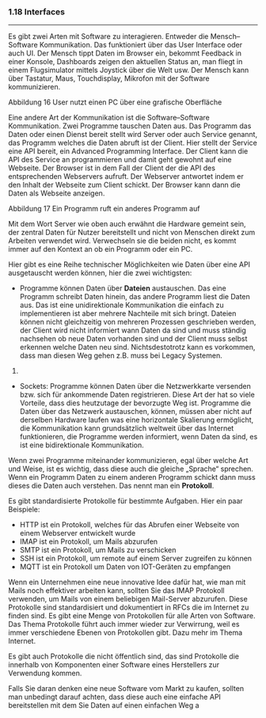 ### 1.18 Interfaces
---

Es gibt zwei Arten mit Software zu interagieren. Entweder die Mensch–Software Kommunikation. Das funktioniert über das User Interface oder auch UI. Der Mensch tippt Daten im Browser ein, bekommt Feedback in einer Konsole, Dashboards zeigen den aktuellen Status an, man fliegt in einem Flugsimulator mittels Joystick über die Welt usw. Der Mensch kann über Tastatur, Maus, Touchdisplay, Mikrofon mit der Software kommunizieren.

Abbildung 16 User nutzt einen PC über eine grafische Oberfläche

Eine andere Art der Kommunikation ist die Software–Software Kommunikation. Zwei Programme tauschen Daten aus. Das Programm das Daten oder einen Dienst bereit stellt wird Server oder auch Service genannt, das Programm welches die Daten abruft ist der Client. Hier stellt der Service eine API bereit, ein Advanced Programming Interface. Der Client kann die API des Service an programmieren und damit geht gewohnt auf eine Webseite. Der Browser ist in dem Fall der Client der die API des entsprechenden Webservers aufruft. Der Webserver antwortet indem er den Inhalt der Webseite zum Client schickt. Der Browser kann dann die Daten als Webseite anzeigen. 

Abbildung 17 Ein Programm ruft ein anderes Programm auf

Mit dem Wort Server wie oben auch erwähnt die Hardware gemeint sein, der zentral Daten für Nutzer bereitstellt und nicht von Menschen direkt zum Arbeiten verwendet wird. Verwechseln sie die beiden nicht, es kommt immer auf den Kontext an ob ein Programm oder ein PC. 

Hier gibt es eine Reihe technischer Möglichkeiten wie Daten über eine API ausgetauscht werden können, hier die zwei wichtigsten:

- Programme können Daten über **Dateien** austauschen. Das eine Programm schreibt Daten hinein, das andere Programm liest die Daten aus. Das ist eine unidirektionale Kommunikation die einfach zu implementieren ist aber mehrere Nachteile mit sich bringt. Dateien können nicht gleichzeitig von mehreren Prozessen geschrieben werden, der Client wird nicht informiert wann Daten da sind und muss ständig nachsehen ob neue Daten vorhanden sind und der Client muss selbst erkennen welche Daten neu sind. Nichtsdestotrotz kann es vorkommen, dass man diesen Weg gehen z.B. muss bei Legacy Systemen.
1. 
- Sockets: Programme können Daten über die Netzwerkkarte versenden bzw. sich für ankommende Daten registrieren. Diese Art der hat so viele Vorteile, dass dies heutzutage der bevorzugte Weg ist. Programme die Daten über das Netzwerk austauschen, können, müssen aber nicht auf derselben Hardware laufen was eine horizontale Skalierung ermöglicht, die Kommunikation kann grundsätzlich weltweit über das Internet funktionieren, die Programme werden informiert, wenn Daten da sind, es ist eine bidirektionale Kommunikation.

Wenn zwei Programme miteinander kommunizieren, egal über welche Art und Weise, ist es wichtig, dass diese auch die gleiche „Sprache“ sprechen. Wenn ein Programm Daten zu einem anderen Programm schickt dann muss dieses die Daten auch verstehen. Das nennt man ein **Protokoll**. 

Es gibt standardisierte Protokolle für bestimmte Aufgaben. Hier ein paar Beispiele:

- HTTP ist ein Protokoll, welches für das Abrufen einer Webseite von einem Webserver entwickelt wurde
- IMAP ist ein Protokoll, um Mails abzurufen
- SMTP ist ein Protokoll, um Mails zu verschicken
- SSH ist ein Protokoll, um remote auf einem Server zugreifen zu können 
- MQTT ist ein Protokoll um Daten von IOT-Geräten zu empfangen

Wenn ein Unternehmen eine neue innovative Idee dafür hat, wie man mit Mails noch effektiver arbeiten kann, sollten Sie das IMAP Protokoll verwenden, um Mails von einem beliebigen Mail-Server abzurufen. Diese Protokolle sind standardisiert und dokumentiert in RFCs die im Internet zu finden sind. Es gibt eine Menge von Protokollen für alle Arten von Software. Das Thema Protokolle führt auch immer wieder zur Verwirrung, weil es immer verschiedene Ebenen von Protokollen gibt. Dazu mehr im Thema Internet.

Es gibt auch Protokolle die nicht öffentlich sind, das sind Protokolle die innerhalb von Komponenten einer Software eines Herstellers zur Verwendung kommen.

Falls Sie daran denken eine neue Software vom Markt zu kaufen, sollten man unbedingt darauf achten, dass diese auch eine einfache API bereitstellen mit dem Sie Daten auf einen einfachen Weg a